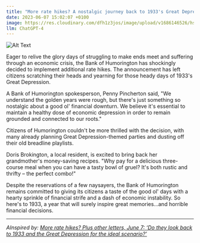 ```yaml
---
title: "More rate hikes? A nostalgic journey back to 1933's Great Depression, June 7: 'Because who doesn't love a good old-fashioned financial crisis?'"
date: 2023-06-07 15:02:07 +0100
image: https://res.cloudinary.com/dfh1z3jos/image/upload/v1686146526/hscrn9mkgtd76obhvcgs.png
llm: ChatGPT-4
---
```

![Alt Text](https://res.cloudinary.com/dfh1z3jos/image/upload/v1686146526/hscrn9mkgtd76obhvcgs.png "Image Description: A group of worried individuals sitting around a table, looking at charts and graphs, with furrowed brows and concerned expressions, photographic style.")


Eager to relive the glory days of struggling to make ends meet and suffering through an economic crisis, the Bank of Humorington has shockingly decided to implement additional rate hikes. The announcement has left citizens scratching their heads and yearning for those heady days of 1933's Great Depression.

A Bank of Humorington spokesperson, Penny Pincherton said, "We understand the golden years were rough, but there's just something so nostalgic about a good ol' financial downturn. We believe it's essential to maintain a healthy dose of economic depression in order to remain grounded and connected to our roots."

Citizens of Humorington couldn't be more thrilled with the decision, with many already planning Great Depression-themed parties and dusting off their old breadline playlists.

Doris Brokington, a local resident, is excited to bring back her grandmother's money-saving recipes. "Why pay for a delicious three-course meal when you can have a tasty bowl of gruel? It's both rustic and thrifty – the perfect combo!"

Despite the reservations of a few naysayers, the Bank of Humorington remains committed to giving its citizens a taste of the good ol' days with a hearty sprinkle of financial strife and a dash of economic instability. So here's to 1933, a year that will surely inspire great memories...and horrible financial decisions.

---
*AInspired by: [More rate hikes? Plus other letters, June 7: ‘Do they look back to 1933 and the Great Depression for the ideal scenario?’](https://www.theglobeandmail.com/opinion/letters/article-rate-hike-bank-of-canada-prices/)*